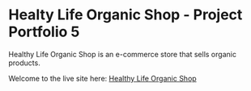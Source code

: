 # **Healty Life Organic Shop - Project Portfolio 5**

Healthy Life Organic Shop is an e-commerce store that sells organic products. 

Welcome to the live site here: <a href="https://organic-shop.herokuapp.com/" target="_blank">Healthy Life Organic Shop</a>